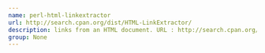 ```yaml
---
name: perl-html-linkextractor
url: http://search.cpan.org/dist/HTML-LinkExtractor/
description: links from an HTML document. URL : http://search.cpan.org/dist/HTML-LinkExtractor/ Groups : None
group: None
---
```

